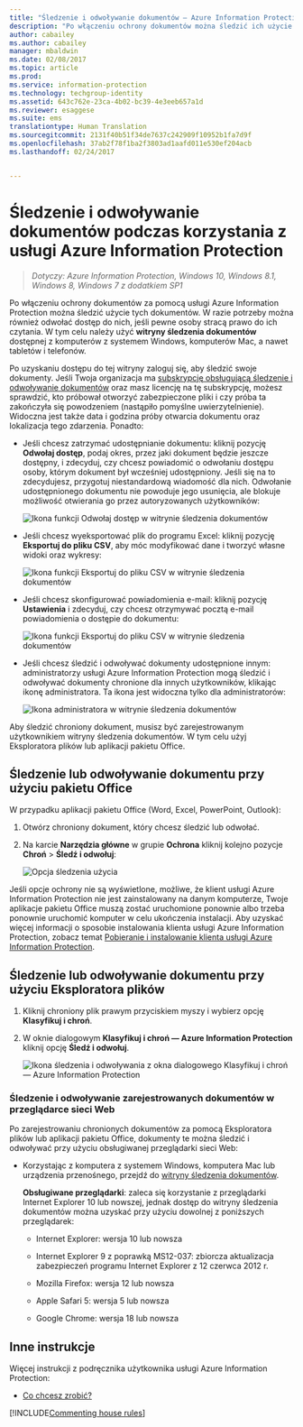 ```yaml
---
title: "Śledzenie i odwoływanie dokumentów — Azure Information Protection"
description: "Po włączeniu ochrony dokumentów można śledzić ich użycie. W razie potrzeby można również odwołać dostęp do tych dokumentów, jeśli pewne osoby stracą prawo do ich czytania."
author: cabailey
ms.author: cabailey
manager: mbaldwin
ms.date: 02/08/2017
ms.topic: article
ms.prod: 
ms.service: information-protection
ms.technology: techgroup-identity
ms.assetid: 643c762e-23ca-4b02-bc39-4e3eeb657a1d
ms.reviewer: esaggese
ms.suite: ems
translationtype: Human Translation
ms.sourcegitcommit: 2131f40b51f34de7637c242909f10952b1fa7d9f
ms.openlocfilehash: 37ab2f78f1ba2f3803ad1aafd011e530ef204acb
ms.lasthandoff: 02/24/2017


---
```


# <a name="track-and-revoke-your-documents-when-you-use-azure-information-protection"></a>Śledzenie i odwoływanie dokumentów podczas korzystania z usługi Azure Information Protection

>*Dotyczy: Azure Information Protection, Windows 10, Windows 8.1, Windows 8, Windows 7 z dodatkiem SP1*

Po włączeniu ochrony dokumentów za pomocą usługi Azure Information Protection można śledzić użycie tych dokumentów. W razie potrzeby można również odwołać dostęp do nich, jeśli pewne osoby stracą prawo do ich czytania. W tym celu należy użyć **witryny śledzenia dokumentów** dostępnej z komputerów z systemem Windows, komputerów Mac, a nawet tabletów i telefonów.

Po uzyskaniu dostępu do tej witryny zaloguj się, aby śledzić swoje dokumenty. Jeśli Twoja organizacja ma [subskrypcję obsługującą śledzenie i odwoływanie dokumentów](https://www.microsoft.com/en-us/cloud-platform/azure-information-protection-features) oraz masz licencję na tę subskrypcję, możesz sprawdzić, kto próbował otworzyć zabezpieczone pliki i czy próba ta zakończyła się powodzeniem (nastąpiło pomyślne uwierzytelnienie). Widoczna jest także data i godzina próby otwarcia dokumentu oraz lokalizacja tego zdarzenia. Ponadto:

-   Jeśli chcesz zatrzymać udostępnianie dokumentu: kliknij pozycję **Odwołaj dostęp**, podaj okres, przez jaki dokument będzie jeszcze dostępny, i zdecyduj, czy chcesz powiadomić o odwołaniu dostępu osoby, którym dokument był wcześniej udostępniony. Jeśli się na to zdecydujesz, przygotuj niestandardową wiadomość dla nich. Odwołanie udostępnionego dokumentu nie powoduje jego usunięcia, ale blokuje możliwość otwierania go przez autoryzowanych użytkowników:
    
    ![Ikona funkcji Odwołaj dostęp w witrynie śledzenia dokumentów](../media/tracking-site-revoke-access-icon.png)

-   Jeśli chcesz wyeksportować plik do programu Excel: kliknij pozycję **Eksportuj do pliku CSV**, aby móc modyfikować dane i tworzyć własne widoki oraz wykresy:
    
    ![Ikona funkcji Eksportuj do pliku CSV w witrynie śledzenia dokumentów](../media/tracking-site-export-icon.png)

-   Jeśli chcesz skonfigurować powiadomienia e-mail: kliknij pozycję **Ustawienia** i zdecyduj, czy chcesz otrzymywać pocztą e-mail powiadomienia o dostępie do dokumentu:
    
    ![Ikona funkcji Eksportuj do pliku CSV w witrynie śledzenia dokumentów](../media/tracking-site-settings-email.png)

- Jeśli chcesz śledzić i odwoływać dokumenty udostępnione innym: administratorzy usługi Azure Information Protection mogą śledzić i odwoływać dokumenty chronione dla innych użytkowników, klikając ikonę administratora. Ta ikona jest widoczna tylko dla administratorów:
    
    ![Ikona administratora w witrynie śledzenia dokumentów](../media/tracking-site-admin-icon.png)

Aby śledzić chroniony dokument, musisz być zarejestrowanym użytkownikiem witryny śledzenia dokumentów. W tym celu użyj Eksploratora plików lub aplikacji pakietu Office.

## <a name="using-office-to-track-or-revoke-the-document"></a>Śledzenie lub odwoływanie dokumentu przy użyciu pakietu Office

W przypadku aplikacji pakietu Office (Word, Excel, PowerPoint, Outlook): 

1. Otwórz chroniony dokument, który chcesz śledzić lub odwołać.

2. Na karcie **Narzędzia główne** w grupie **Ochrona** kliknij kolejno pozycje **Chroń** > **Śledź i odwołuj**:

    ![Opcja śledzenia użycia](../media/track-usage-callout.png)

Jeśli opcje ochrony nie są wyświetlone, możliwe, że klient usługi Azure Information Protection nie jest zainstalowany na danym komputerze, Twoje aplikacje pakietu Office muszą zostać uruchomione ponownie albo trzeba ponownie uruchomić komputer w celu ukończenia instalacji. Aby uzyskać więcej informacji o sposobie instalowania klienta usługi Azure Information Protection, zobacz temat [Pobieranie i instalowanie klienta usługi Azure Information Protection](install-client-app.md).

## <a name="using-file-explorer-to-track-or-revoke-the-document"></a>Śledzenie lub odwoływanie dokumentu przy użyciu Eksploratora plików

1. Kliknij chroniony plik prawym przyciskiem myszy i wybierz opcję **Klasyfikuj i chroń**.

2. W oknie dialogowym **Klasyfikuj i chroń — Azure Information Protection** kliknij opcję **Śledź i odwołuj**.

    ![Ikona śledzenia i odwoływania z okna dialogowego Klasyfikuj i chroń — Azure Information Protection](../media/track-and-revoke.png)


### <a name="using-a-web-browser-track-and-revoke-documents-that-you-have-registered"></a>Śledzenie i odwoływanie zarejestrowanych dokumentów w przeglądarce sieci Web

Po zarejestrowaniu chronionych dokumentów za pomocą Eksploratora plików lub aplikacji pakietu Office, dokumenty te można śledzić i odwoływać przy użyciu obsługiwanej przeglądarki sieci Web:

- Korzystając z komputera z systemem Windows, komputera Mac lub urządzenia przenośnego, przejdź do [witryny śledzenia dokumentów](https://go.microsoft.com/fwlink/?LinkId=529562).

    **Obsługiwane przeglądarki**: zaleca się korzystanie z przeglądarki Internet Explorer 10 lub nowszej, jednak dostęp do witryny śledzenia dokumentów można uzyskać przy użyciu dowolnej z poniższych przeglądarek:

    -   Internet Explorer: wersja 10 lub nowsza

    -   Internet Explorer 9 z poprawką MS12-037: zbiorcza aktualizacja zabezpieczeń programu Internet Explorer z 12 czerwca 2012 r.

    -   Mozilla Firefox: wersja 12 lub nowsza

    -   Apple Safari 5: wersja 5 lub nowsza

    -   Google Chrome: wersja 18 lub nowsza


## <a name="other-instructions"></a>Inne instrukcje
Więcej instrukcji z podręcznika użytkownika usługi Azure Information Protection:

- [Co chcesz zrobić?](client-user-guide.md#what-do-you-want-to-do)

[!INCLUDE[Commenting house rules](../includes/houserules.md)]
